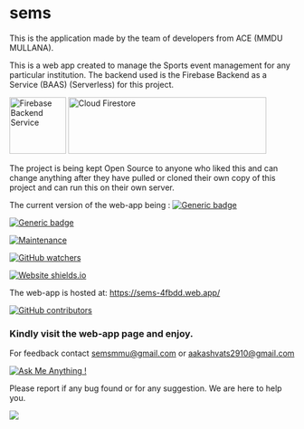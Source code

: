 # sems
This is the application made by the team of developers from ACE (MMDU MULLANA).

This is a web app created to manage the Sports event management for any particular institution.
The backend used is the Firebase Backend as a Service (BAAS) (Serverless) for this project. 

<img src="https://cdn4.iconfinder.com/data/icons/google-i-o-2016/512/google_firebase-512.png" alt="Firebase Backend Service" width="100" height="100"> <img src="https://miro.medium.com/fit/c/1838/551/1*nV3wzxQFRxz54OVZbOG2SQ.png" alt="Cloud Firestore" width="350" height="100">

The project is being kept Open Source to anyone who liked this and can change anything after they have pulled or cloned their own copy of this project and can run this on their own server.

The current version of the web-app being : [![Generic badge](https://img.shields.io/badge/Version-1.1.0-Green.svg)](https://shields.io/)

[![Generic badge](https://img.shields.io/badge/Build%20Stage-Alpha-Yellow.svg)](https://shields.io/)

[![Maintenance](https://img.shields.io/badge/Maintained%3F-yes-green.svg)](https://GitHub.com/Naereen/StrapDown.js/graphs/commit-activity)

[![GitHub watchers](https://img.shields.io/github/watchers/Naereen/StrapDown.js.svg?style=social&label=Watch&maxAge=2592000)](https://github.com/aakashvats2910/sems/watchers)

[![Website shields.io](https://img.shields.io/website-up-down-green-red/http/shields.io.svg)](http://shields.io/)

The web-app is hosted at: https://sems-4fbdd.web.app/

[![GitHub contributors](https://img.shields.io/github/contributors/Naereen/StrapDown.js.svg)](https://github.com/aakashvats2910/sems/graphs/contributors/)

<h3>Kindly visit the web-app page and enjoy.</h3>

For feedback contact semsmmu@gmail.com or aakashvats2910@gmail.com

[![Ask Me Anything !](https://img.shields.io/badge/Ask%20me-anything-1abc9c.svg)](https://GitHub.com/Naereen/ama)

Please report if any bug found or for any suggestion. We are here to help you.

<img src="images/featured/featured-built-with-love.svg">
